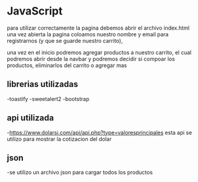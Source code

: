 # JavaScript

para utilizar correctamente la pagina debemos abrir el archivo index.html
una vez abierta la pagina coloamos nuestro nombre y email para registrarnos (y que se guarde nuestro carrito), 

una vez en el inicio podremos agregar productos a nuestro carrito, el cual podremos abrir desde la navbar y podremos decidir si compoar los productos, eliminarlos del carrito o agregar mas

## librerias utilizadas
  -toastify
  -sweetalert2
  -bootstrap
## api utilizada
  -https://www.dolarsi.com/api/api.php?type=valoresprincipales
    esta api se utilizo para mostrar la cotizacion del dolar
## json
  -se utilizo un archivo json para cargar todos los productos
  

